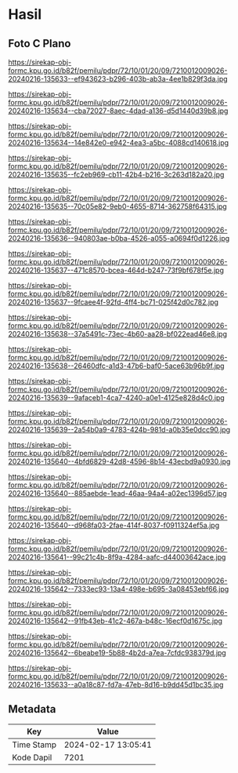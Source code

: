 # Hasil

## Foto C Plano

https://sirekap-obj-formc.kpu.go.id/b82f/pemilu/pdpr/72/10/01/20/09/7210012009026-20240216-135633--ef943623-b296-403b-ab3a-4ee1b829f3da.jpg

https://sirekap-obj-formc.kpu.go.id/b82f/pemilu/pdpr/72/10/01/20/09/7210012009026-20240216-135634--cba72027-8aec-4dad-a136-d5d1440d39b8.jpg

https://sirekap-obj-formc.kpu.go.id/b82f/pemilu/pdpr/72/10/01/20/09/7210012009026-20240216-135634--14e842e0-e942-4ea3-a5bc-4088cd140618.jpg

https://sirekap-obj-formc.kpu.go.id/b82f/pemilu/pdpr/72/10/01/20/09/7210012009026-20240216-135635--fc2eb969-cb11-42b4-b216-3c263d182a20.jpg

https://sirekap-obj-formc.kpu.go.id/b82f/pemilu/pdpr/72/10/01/20/09/7210012009026-20240216-135635--70c05e82-9eb0-4655-8714-362758f64315.jpg

https://sirekap-obj-formc.kpu.go.id/b82f/pemilu/pdpr/72/10/01/20/09/7210012009026-20240216-135636--940803ae-b0ba-4526-a055-a0694f0d1226.jpg

https://sirekap-obj-formc.kpu.go.id/b82f/pemilu/pdpr/72/10/01/20/09/7210012009026-20240216-135637--471c8570-bcea-464d-b247-73f9bf678f5e.jpg

https://sirekap-obj-formc.kpu.go.id/b82f/pemilu/pdpr/72/10/01/20/09/7210012009026-20240216-135637--9fcaee4f-92fd-4ff4-bc71-025f42d0c782.jpg

https://sirekap-obj-formc.kpu.go.id/b82f/pemilu/pdpr/72/10/01/20/09/7210012009026-20240216-135638--37a5491c-73ec-4b60-aa28-bf022ead46e8.jpg

https://sirekap-obj-formc.kpu.go.id/b82f/pemilu/pdpr/72/10/01/20/09/7210012009026-20240216-135638--26460dfc-a1d3-47b6-baf0-5ace63b96b9f.jpg

https://sirekap-obj-formc.kpu.go.id/b82f/pemilu/pdpr/72/10/01/20/09/7210012009026-20240216-135639--9afaceb1-4ca7-4240-a0e1-4125e828d4c0.jpg

https://sirekap-obj-formc.kpu.go.id/b82f/pemilu/pdpr/72/10/01/20/09/7210012009026-20240216-135639--2a54b0a9-4783-424b-981d-a0b35e0dcc90.jpg

https://sirekap-obj-formc.kpu.go.id/b82f/pemilu/pdpr/72/10/01/20/09/7210012009026-20240216-135640--4bfd6829-42d8-4596-8b14-43ecbd9a0930.jpg

https://sirekap-obj-formc.kpu.go.id/b82f/pemilu/pdpr/72/10/01/20/09/7210012009026-20240216-135640--885aebde-1ead-46aa-94a4-a02ec1396d57.jpg

https://sirekap-obj-formc.kpu.go.id/b82f/pemilu/pdpr/72/10/01/20/09/7210012009026-20240216-135640--d968fa03-2fae-414f-8037-f0911324ef5a.jpg

https://sirekap-obj-formc.kpu.go.id/b82f/pemilu/pdpr/72/10/01/20/09/7210012009026-20240216-135641--99c21c4b-8f9a-4284-aafc-d44003642ace.jpg

https://sirekap-obj-formc.kpu.go.id/b82f/pemilu/pdpr/72/10/01/20/09/7210012009026-20240216-135642--7333ec93-13a4-498e-b695-3a08453ebf66.jpg

https://sirekap-obj-formc.kpu.go.id/b82f/pemilu/pdpr/72/10/01/20/09/7210012009026-20240216-135642--91fb43eb-41c2-467a-b48c-16ecf0d1675c.jpg

https://sirekap-obj-formc.kpu.go.id/b82f/pemilu/pdpr/72/10/01/20/09/7210012009026-20240216-135642--6beabe19-5b88-4b2d-a7ea-7cfdc938379d.jpg

https://sirekap-obj-formc.kpu.go.id/b82f/pemilu/pdpr/72/10/01/20/09/7210012009026-20240216-135633--a0a18c87-fd7a-47eb-8d16-b9dd45d1bc35.jpg


## Metadata

| Key        | Value               |
| ---------- | ------------------- |
| Time Stamp | 2024-02-17 13:05:41 |
| Kode Dapil | 7201                |



